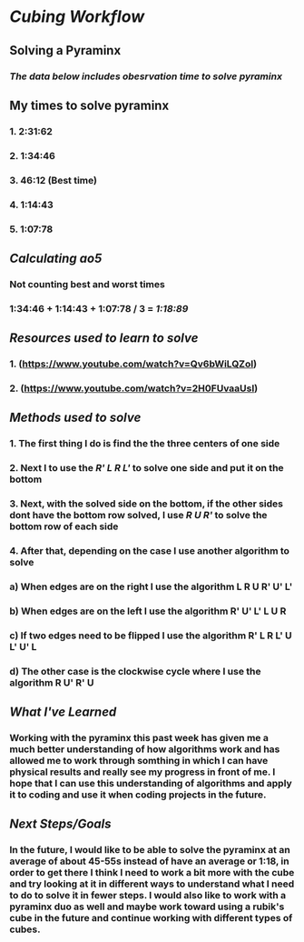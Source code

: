 # _Cubing Workflow_

## Solving a Pyraminx
### _The data below includes obesrvation time to solve pyraminx_

## My times to solve pyraminx
### 1. 2:31:62
### 2. 1:34:46
### 3. 46:12 (Best time)
### 4. 1:14:43
### 5. 1:07:78

## _Calculating ao5_
### Not counting best and worst times
### 1:34:46 + 1:14:43 + 1:07:78 / 3 = **_1:18:89_**

## _Resources used to learn to solve_
### 1. (https://www.youtube.com/watch?v=Qv6bWiLQZoI)
### 2. (https://www.youtube.com/watch?v=2H0FUvaaUsI)

## _Methods used to solve_
### 1. The first thing I do is find the the three centers of one side
### 2. Next I to use the _R' L R L'_ to solve one side and put it on the bottom
### 3. Next, with the solved side on the bottom, if the other sides dont have the bottom row solved, I use _R U R'_ to solve the bottom row of each side
### 4. After that, depending on the case I use another algorithm to solve
###   a) When edges are on the right I use the algorithm **L R U R' U' L'**
###   b) When edges are on the left I use the algorithm **R' U' L' L U R**
###   c) If two edges need to be flipped I use the algorithm **R' L R L' U L' U' L**
###   d) The other case is the clockwise cycle where I use the algorithm **R U' R' U**

## _What I've Learned_
### Working with the pyraminx this past week has given me a much better understanding of how algorithms work and has allowed me to work through somthing in which I can have physical results and really see my progress in front of me. I hope that I can use this understanding of algorithms and apply it to coding and use it when coding projects in the future.

## _Next Steps/Goals_
### In the future, I would like to be able to solve the pyraminx at an average of about 45-55s instead of have an average or 1:18, in order to get there I think I need to work a bit more with the cube and try looking at it in different ways to understand what I need to do to solve it in fewer steps. I would also like to work with a pyraminx duo as well and maybe work toward using a rubik's cube in the future and continue working with different types of cubes.


